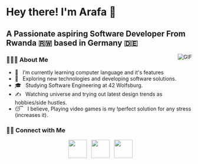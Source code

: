 <h1> Hey there! I'm Arafa 👋 </h1>
<h2> A Passionate aspiring Software Developer From Rwanda 🇷🇼 based in Germany 🇩🇪 </h2>
<img align="right" alt="GIF" src="https://user-images.githubusercontent.com/74038190/235224431-e8c8c12e-6826-47f1-89fb-2ddad83b3abf.gif) width="500"/>
<h3> 👨🏻‍💻 About Me </h3>

- 🔭 &nbsp; I’m currently learning computer language and it's features
- 🤔 &nbsp; Exploring new technologies and developing software solutions.
- 🎓 &nbsp; Studying Software Engineering at 42 Wolfsburg.
- ✍️ &nbsp; Watching universe and trying out latest design trends as hobbies/side hustles.
- 😴 &nbsp; I believe, Playing video games is my !perfect solution for any stress (increases it). 


<h3> 🤝🏻 Connect with Me </h3>

<p align="center"> 
&nbsp; <a href="https://www.instagram.com/arafa_rw/" target="_blank" rel="noopener noreferrer"><img src="https://img.icons8.com/plasticine/100/000000/instagram-new.png" width="50" /></a>  
&nbsp; <a href="https://www.linkedin.com/in/arafa-nkinzingabo-a7992b215?lipi=urn%3Ali%3Apage%3Ad_flagship3_profile_view_base_contact_details%3BOIjbrvQFQ9Cu1WH1hDCjrw%3D%3D/" target="_blank" rel="noopener noreferrer"><img src="https://img.icons8.com/plasticine/100/000000/linkedin.png" width="50" /></a>
&nbsp; <a href="mailto:nkinzingaboalafa@gmail.com" target="_blank" rel="noopener noreferrer"><img src="https://img.icons8.com/plasticine/100/000000/gmail.png"  width="50" /></a>
